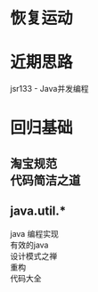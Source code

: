 # 恢复运动

# 近期思路
jsr133 - Java并发编程

# 回归基础
淘宝规范    
代码简洁之道    
-   
java.util.*     
-
java 编程实现   
有效的java  
设计模式之禅    
重构    
代码大全    


